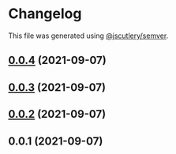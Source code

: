 # Changelog

This file was generated using [@jscutlery/semver](https://github.com/jscutlery/semver).

## [0.0.4](https://github.com/yurikrupnik/mussia9/compare/button-0.0.3...button-0.0.4) (2021-09-07)



## [0.0.3](https://github.com/yurikrupnik/mussia9/compare/button-0.0.2...button-0.0.3) (2021-09-07)



## [0.0.2](https://github.com/yurikrupnik/mussia9/compare/button-0.0.1...button-0.0.2) (2021-09-07)



## 0.0.1 (2021-09-07)
